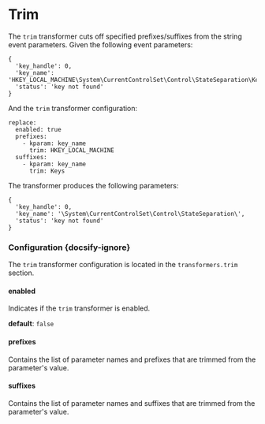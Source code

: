 # Trim

The `trim` transformer cuts off specified prefixes/suffixes from the string event parameters. Given the following event parameters:

```
{
  'key_handle': 0,
  'key_name': 'HKEY_LOCAL_MACHINE\System\CurrentControlSet\Control\StateSeparation\Keys',
  'status': 'key not found'
}
```

And the `trim` transformer configuration:

```
replace:
  enabled: true
  prefixes:
    - kparam: key_name
      trim: HKEY_LOCAL_MACHINE
  suffixes:
    - kparam: key_name
      trim: Keys
```

The transformer produces the following parameters:

```
{
  'key_handle': 0,
  'key_name': '\System\CurrentControlSet\Control\StateSeparation\',
  'status': 'key not found'
}
```

### Configuration {docsify-ignore}

The `trim` transformer configuration is located in the `transformers.trim` section.

#### enabled

Indicates if the `trim` transformer is enabled.

**default**: `false`

#### prefixes

Contains the list of parameter names and prefixes that are trimmed from the parameter's value.

#### suffixes

Contains the list of parameter names and suffixes that are trimmed from the parameter's value.
